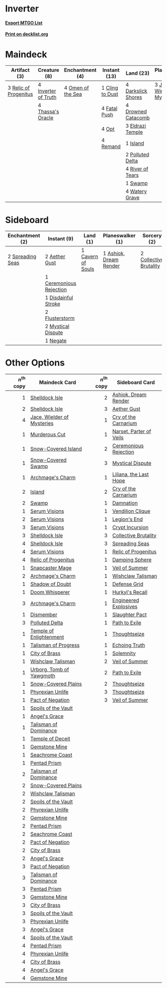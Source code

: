 # Inverter

#### [Export MTGO List](../collection/Inverter/Inverter.txt)
#### [Print on decklist.org](http://decklist.org/?deckmain=1%09Cling%20to%20Dust%0A4%09Darkslick%20Shores%0A4%09Drowned%20Catacomb%0A3%09Eldrazi%20Temple%0A4%09Fatal%20Push%0A3%09Inquisition%20of%20Kozilek%0A4%09Inverter%20of%20Truth%0A1%09Island%0A3%09Jace,%20Wielder%20of%20Mysteries%0A4%09Omen%20of%20the%20Sea%0A4%09Opt%0A2%09Polluted%20Delta%0A3%09Relic%20of%20Progenitus%0A4%09Remand%0A4%09River%20of%20Tears%0A1%09Swamp%0A4%09Thassa's%20Oracle%0A3%09Thoughtseize%0A4%09Watery%20Grave&deckside=2%09Aether%20Gust%0A1%09Ashiok,%20Dream%20Render%0A1%09Cavern%20of%20Souls%0A1%09Ceremonious%20Rejection%0A2%09Collective%20Brutality%0A1%09Disdainful%20Stroke%0A2%09Flusterstorm%0A2%09Mystical%20Dispute%0A1%09Negate%0A2%09Spreading%20Seas)
# Maindeck

|                                          Artifact (3)                                          |                                         Creature (8)                                         |                                      Enchantment (4)                                       |                                       Instant (13)                                       |                                          Land (23)                                          |                                           Planeswalker (3)                                            |                                            Sorcery (6)                                            |
|------------------------------------------------------------------------------------------------|----------------------------------------------------------------------------------------------|--------------------------------------------------------------------------------------------|------------------------------------------------------------------------------------------|---------------------------------------------------------------------------------------------|-------------------------------------------------------------------------------------------------------|---------------------------------------------------------------------------------------------------|
|3 [Relic of Progenitus](http://gatherer.wizards.com/Pages/Card/Details.aspx?multiverseid=174824)|4 [Inverter of Truth](http://gatherer.wizards.com/Pages/Card/Details.aspx?multiverseid=407582)|4 [Omen of the Sea](http://gatherer.wizards.com/Pages/Card/Details.aspx?multiverseid=476309)|1 [Cling to Dust](http://gatherer.wizards.com/Pages/Card/Details.aspx?multiverseid=476338)|4 [Darkslick Shores](http://gatherer.wizards.com/Pages/Card/Details.aspx?multiverseid=209400)|3 [Jace, Wielder of Mysteries](http://gatherer.wizards.com/Pages/Card/Details.aspx?multiverseid=460981)|3 [Inquisition of Kozilek](http://gatherer.wizards.com/Pages/Card/Details.aspx?multiverseid=416897)|
|                                                                                                |4 [Thassa's Oracle](http://gatherer.wizards.com/Pages/Card/Details.aspx?multiverseid=476324)  |                                                                                            |4 [Fatal Push](http://gatherer.wizards.com/Pages/Card/Details.aspx?multiverseid=423724)   |4 [Drowned Catacomb](http://gatherer.wizards.com/Pages/Card/Details.aspx?multiverseid=430633)|                                                                                                       |3 [Thoughtseize](http://gatherer.wizards.com/Pages/Card/Details.aspx?multiverseid=438676)          |
|                                                                                                |                                                                                              |                                                                                            |4 [Opt](http://gatherer.wizards.com/Pages/Card/Details.aspx?multiverseid=442948)          |3 [Eldrazi Temple](http://gatherer.wizards.com/Pages/Card/Details.aspx?multiverseid=401710)  |                                                                                                       |                                                                                                   |
|                                                                                                |                                                                                              |                                                                                            |4 [Remand](http://gatherer.wizards.com/Pages/Card/Details.aspx?multiverseid=380255)       |1 [Island](http://gatherer.wizards.com/Pages/Card/Details.aspx?multiverseid=439857)          |                                                                                                       |                                                                                                   |
|                                                                                                |                                                                                              |                                                                                            |                                                                                          |2 [Polluted Delta](http://gatherer.wizards.com/Pages/Card/Details.aspx?multiverseid=405104)  |                                                                                                       |                                                                                                   |
|                                                                                                |                                                                                              |                                                                                            |                                                                                          |4 [River of Tears](http://gatherer.wizards.com/Pages/Card/Details.aspx?multiverseid=126210)  |                                                                                                       |                                                                                                   |
|                                                                                                |                                                                                              |                                                                                            |                                                                                          |1 [Swamp](http://gatherer.wizards.com/Pages/Card/Details.aspx?multiverseid=439858)           |                                                                                                       |                                                                                                   |
|                                                                                                |                                                                                              |                                                                                            |                                                                                          |4 [Watery Grave](http://gatherer.wizards.com/Pages/Card/Details.aspx?multiverseid=405114)    |                                                                                                       |                                                                                                   |


# Sideboard

|                                      Enchantment (2)                                      |                                           Instant (9)                                            |                                          Land (1)                                          |                                        Planeswalker (1)                                         |                                           Sorcery (2)                                           |
|-------------------------------------------------------------------------------------------|--------------------------------------------------------------------------------------------------|--------------------------------------------------------------------------------------------|-------------------------------------------------------------------------------------------------|-------------------------------------------------------------------------------------------------|
|2 [Spreading Seas](http://gatherer.wizards.com/Pages/Card/Details.aspx?multiverseid=190405)|2 [Aether Gust](http://gatherer.wizards.com/Pages/Card/Details.aspx?multiverseid=466796)          |1 [Cavern of Souls](http://gatherer.wizards.com/Pages/Card/Details.aspx?multiverseid=278058)|1 [Ashiok, Dream Render](http://gatherer.wizards.com/Pages/Card/Details.aspx?multiverseid=461155)|2 [Collective Brutality](http://gatherer.wizards.com/Pages/Card/Details.aspx?multiverseid=414380)|
|                                                                                           |1 [Ceremonious Rejection](http://gatherer.wizards.com/Pages/Card/Details.aspx?multiverseid=417613)|                                                                                            |                                                                                                 |                                                                                                 |
|                                                                                           |1 [Disdainful Stroke](http://gatherer.wizards.com/Pages/Card/Details.aspx?multiverseid=420705)    |                                                                                            |                                                                                                 |                                                                                                 |
|                                                                                           |2 [Flusterstorm](http://gatherer.wizards.com/Pages/Card/Details.aspx?multiverseid=228255)         |                                                                                            |                                                                                                 |                                                                                                 |
|                                                                                           |2 [Mystical Dispute](http://gatherer.wizards.com/Pages/Card/Details.aspx?multiverseid=473020)     |                                                                                            |                                                                                                 |                                                                                                 |
|                                                                                           |1 [Negate](http://gatherer.wizards.com/Pages/Card/Details.aspx?multiverseid=423707)               |                                                                                            |                                                                                                 |                                                                                                 |


# Other Options

|*n*<sup>th</sup> copy|                                            Maindeck Card                                            |*n*<sup>th</sup> copy|                                          Sideboard Card                                          |
|--------------------:|-----------------------------------------------------------------------------------------------------|--------------------:|--------------------------------------------------------------------------------------------------|
|                    1|[Shelldock Isle](http://gatherer.wizards.com/Pages/Card/Details.aspx?multiverseid=146178)            |                    2|[Ashiok, Dream Render](http://gatherer.wizards.com/Pages/Card/Details.aspx?multiverseid=461155)   |
|                    2|[Shelldock Isle](http://gatherer.wizards.com/Pages/Card/Details.aspx?multiverseid=146178)            |                    3|[Aether Gust](http://gatherer.wizards.com/Pages/Card/Details.aspx?multiverseid=466796)            |
|                    4|[Jace, Wielder of Mysteries](http://gatherer.wizards.com/Pages/Card/Details.aspx?multiverseid=460981)|                    1|[Cry of the Carnarium](http://gatherer.wizards.com/Pages/Card/Details.aspx?multiverseid=457214)   |
|                    1|[Murderous Cut](http://gatherer.wizards.com/Pages/Card/Details.aspx?multiverseid=386613)             |                    1|[Narset, Parter of Veils](http://gatherer.wizards.com/Pages/Card/Details.aspx?multiverseid=460988)|
|                    1|[Snow-Covered Island](http://gatherer.wizards.com/Pages/Card/Details.aspx?multiverseid=121130)       |                    2|[Ceremonious Rejection](http://gatherer.wizards.com/Pages/Card/Details.aspx?multiverseid=417613)  |
|                    1|[Snow-Covered Swamp](http://gatherer.wizards.com/Pages/Card/Details.aspx?multiverseid=121256)        |                    3|[Mystical Dispute](http://gatherer.wizards.com/Pages/Card/Details.aspx?multiverseid=473020)       |
|                    1|[Archmage's Charm](http://gatherer.wizards.com/Pages/Card/Details.aspx?multiverseid=463989)          |                    1|[Liliana, the Last Hope](http://gatherer.wizards.com/Pages/Card/Details.aspx?multiverseid=414388) |
|                    2|[Island](http://gatherer.wizards.com/Pages/Card/Details.aspx?multiverseid=439857)                    |                    2|[Cry of the Carnarium](http://gatherer.wizards.com/Pages/Card/Details.aspx?multiverseid=457214)   |
|                    2|[Swamp](http://gatherer.wizards.com/Pages/Card/Details.aspx?multiverseid=439858)                     |                    1|[Damnation](http://gatherer.wizards.com/Pages/Card/Details.aspx?multiverseid=425888)              |
|                    1|[Serum Visions](http://gatherer.wizards.com/Pages/Card/Details.aspx?multiverseid=50145)              |                    1|[Vendilion Clique](http://gatherer.wizards.com/Pages/Card/Details.aspx?multiverseid=442065)       |
|                    2|[Serum Visions](http://gatherer.wizards.com/Pages/Card/Details.aspx?multiverseid=50145)              |                    1|[Legion's End](http://gatherer.wizards.com/Pages/Card/Details.aspx?multiverseid=466860)           |
|                    3|[Serum Visions](http://gatherer.wizards.com/Pages/Card/Details.aspx?multiverseid=50145)              |                    1|[Crypt Incursion](http://gatherer.wizards.com/Pages/Card/Details.aspx?multiverseid=369056)        |
|                    3|[Shelldock Isle](http://gatherer.wizards.com/Pages/Card/Details.aspx?multiverseid=146178)            |                    3|[Collective Brutality](http://gatherer.wizards.com/Pages/Card/Details.aspx?multiverseid=414380)   |
|                    4|[Shelldock Isle](http://gatherer.wizards.com/Pages/Card/Details.aspx?multiverseid=146178)            |                    3|[Spreading Seas](http://gatherer.wizards.com/Pages/Card/Details.aspx?multiverseid=190405)         |
|                    4|[Serum Visions](http://gatherer.wizards.com/Pages/Card/Details.aspx?multiverseid=50145)              |                    1|[Relic of Progenitus](http://gatherer.wizards.com/Pages/Card/Details.aspx?multiverseid=174824)    |
|                    4|[Relic of Progenitus](http://gatherer.wizards.com/Pages/Card/Details.aspx?multiverseid=174824)       |                    1|[Damping Sphere](http://gatherer.wizards.com/Pages/Card/Details.aspx?multiverseid=443101)         |
|                    1|[Snapcaster Mage](http://gatherer.wizards.com/Pages/Card/Details.aspx?multiverseid=227676)           |                    1|[Veil of Summer](http://gatherer.wizards.com/Pages/Card/Details.aspx?multiverseid=466952)         |
|                    2|[Archmage's Charm](http://gatherer.wizards.com/Pages/Card/Details.aspx?multiverseid=463989)          |                    1|[Wishclaw Talisman](http://gatherer.wizards.com/Pages/Card/Details.aspx?multiverseid=473072)      |
|                    1|[Shadow of Doubt](http://gatherer.wizards.com/Pages/Card/Details.aspx?multiverseid=83827)            |                    1|[Defense Grid](http://gatherer.wizards.com/Pages/Card/Details.aspx?multiverseid=45481)            |
|                    1|[Doom Whisperer](http://gatherer.wizards.com/Pages/Card/Details.aspx?multiverseid=452819)            |                    1|[Hurkyl's Recall](http://gatherer.wizards.com/Pages/Card/Details.aspx?multiverseid=135260)        |
|                    3|[Archmage's Charm](http://gatherer.wizards.com/Pages/Card/Details.aspx?multiverseid=463989)          |                    1|[Engineered Explosives](http://gatherer.wizards.com/Pages/Card/Details.aspx?multiverseid=50139)   |
|                    1|[Dismember](http://gatherer.wizards.com/Pages/Card/Details.aspx?multiverseid=382182)                 |                    1|[Slaughter Pact](http://gatherer.wizards.com/Pages/Card/Details.aspx?multiverseid=130704)         |
|                    3|[Polluted Delta](http://gatherer.wizards.com/Pages/Card/Details.aspx?multiverseid=405104)            |                    1|[Path to Exile](http://gatherer.wizards.com/Pages/Card/Details.aspx?multiverseid=220511)          |
|                    1|[Temple of Enlightenment](http://gatherer.wizards.com/Pages/Card/Details.aspx?multiverseid=378535)   |                    1|[Thoughtseize](http://gatherer.wizards.com/Pages/Card/Details.aspx?multiverseid=438676)           |
|                    1|[Talisman of Progress](http://gatherer.wizards.com/Pages/Card/Details.aspx?multiverseid=39597)       |                    1|[Echoing Truth](http://gatherer.wizards.com/Pages/Card/Details.aspx?multiverseid=405212)          |
|                    1|[City of Brass](http://gatherer.wizards.com/Pages/Card/Details.aspx?multiverseid=4178)               |                    1|[Solemnity](http://gatherer.wizards.com/Pages/Card/Details.aspx?multiverseid=430711)              |
|                    1|[Wishclaw Talisman](http://gatherer.wizards.com/Pages/Card/Details.aspx?multiverseid=473072)         |                    2|[Veil of Summer](http://gatherer.wizards.com/Pages/Card/Details.aspx?multiverseid=466952)         |
|                    1|[Urborg, Tomb of Yawgmoth](http://gatherer.wizards.com/Pages/Card/Details.aspx?multiverseid=383425)  |                    2|[Path to Exile](http://gatherer.wizards.com/Pages/Card/Details.aspx?multiverseid=220511)          |
|                    1|[Snow-Covered Plains](http://gatherer.wizards.com/Pages/Card/Details.aspx?multiverseid=121267)       |                    2|[Thoughtseize](http://gatherer.wizards.com/Pages/Card/Details.aspx?multiverseid=438676)           |
|                    1|[Phyrexian Unlife](http://gatherer.wizards.com/Pages/Card/Details.aspx?multiverseid=218058)          |                    3|[Thoughtseize](http://gatherer.wizards.com/Pages/Card/Details.aspx?multiverseid=438676)           |
|                    1|[Pact of Negation](http://gatherer.wizards.com/Pages/Card/Details.aspx?multiverseid=442057)          |                    3|[Veil of Summer](http://gatherer.wizards.com/Pages/Card/Details.aspx?multiverseid=466952)         |
|                    1|[Spoils of the Vault](http://gatherer.wizards.com/Pages/Card/Details.aspx?multiverseid=46572)        |                     |                                                                                                  |
|                    1|[Angel's Grace](http://gatherer.wizards.com/Pages/Card/Details.aspx?multiverseid=370545)             |                     |                                                                                                  |
|                    1|[Talisman of Dominance](http://gatherer.wizards.com/Pages/Card/Details.aspx?multiverseid=430629)     |                     |                                                                                                  |
|                    1|[Temple of Deceit](http://gatherer.wizards.com/Pages/Card/Details.aspx?multiverseid=373734)          |                     |                                                                                                  |
|                    1|[Gemstone Mine](http://gatherer.wizards.com/Pages/Card/Details.aspx?multiverseid=109761)             |                     |                                                                                                  |
|                    1|[Seachrome Coast](http://gatherer.wizards.com/Pages/Card/Details.aspx?multiverseid=209399)           |                     |                                                                                                  |
|                    1|[Pentad Prism](http://gatherer.wizards.com/Pages/Card/Details.aspx?multiverseid=72860)               |                     |                                                                                                  |
|                    2|[Talisman of Dominance](http://gatherer.wizards.com/Pages/Card/Details.aspx?multiverseid=430629)     |                     |                                                                                                  |
|                    2|[Snow-Covered Plains](http://gatherer.wizards.com/Pages/Card/Details.aspx?multiverseid=121267)       |                     |                                                                                                  |
|                    2|[Wishclaw Talisman](http://gatherer.wizards.com/Pages/Card/Details.aspx?multiverseid=473072)         |                     |                                                                                                  |
|                    2|[Spoils of the Vault](http://gatherer.wizards.com/Pages/Card/Details.aspx?multiverseid=46572)        |                     |                                                                                                  |
|                    2|[Phyrexian Unlife](http://gatherer.wizards.com/Pages/Card/Details.aspx?multiverseid=218058)          |                     |                                                                                                  |
|                    2|[Gemstone Mine](http://gatherer.wizards.com/Pages/Card/Details.aspx?multiverseid=109761)             |                     |                                                                                                  |
|                    2|[Pentad Prism](http://gatherer.wizards.com/Pages/Card/Details.aspx?multiverseid=72860)               |                     |                                                                                                  |
|                    2|[Seachrome Coast](http://gatherer.wizards.com/Pages/Card/Details.aspx?multiverseid=209399)           |                     |                                                                                                  |
|                    2|[Pact of Negation](http://gatherer.wizards.com/Pages/Card/Details.aspx?multiverseid=442057)          |                     |                                                                                                  |
|                    2|[City of Brass](http://gatherer.wizards.com/Pages/Card/Details.aspx?multiverseid=4178)               |                     |                                                                                                  |
|                    2|[Angel's Grace](http://gatherer.wizards.com/Pages/Card/Details.aspx?multiverseid=370545)             |                     |                                                                                                  |
|                    3|[Pact of Negation](http://gatherer.wizards.com/Pages/Card/Details.aspx?multiverseid=442057)          |                     |                                                                                                  |
|                    3|[Talisman of Dominance](http://gatherer.wizards.com/Pages/Card/Details.aspx?multiverseid=430629)     |                     |                                                                                                  |
|                    3|[Pentad Prism](http://gatherer.wizards.com/Pages/Card/Details.aspx?multiverseid=72860)               |                     |                                                                                                  |
|                    3|[Gemstone Mine](http://gatherer.wizards.com/Pages/Card/Details.aspx?multiverseid=109761)             |                     |                                                                                                  |
|                    3|[City of Brass](http://gatherer.wizards.com/Pages/Card/Details.aspx?multiverseid=4178)               |                     |                                                                                                  |
|                    3|[Spoils of the Vault](http://gatherer.wizards.com/Pages/Card/Details.aspx?multiverseid=46572)        |                     |                                                                                                  |
|                    3|[Phyrexian Unlife](http://gatherer.wizards.com/Pages/Card/Details.aspx?multiverseid=218058)          |                     |                                                                                                  |
|                    3|[Angel's Grace](http://gatherer.wizards.com/Pages/Card/Details.aspx?multiverseid=370545)             |                     |                                                                                                  |
|                    4|[Spoils of the Vault](http://gatherer.wizards.com/Pages/Card/Details.aspx?multiverseid=46572)        |                     |                                                                                                  |
|                    4|[Pentad Prism](http://gatherer.wizards.com/Pages/Card/Details.aspx?multiverseid=72860)               |                     |                                                                                                  |
|                    4|[Phyrexian Unlife](http://gatherer.wizards.com/Pages/Card/Details.aspx?multiverseid=218058)          |                     |                                                                                                  |
|                    4|[City of Brass](http://gatherer.wizards.com/Pages/Card/Details.aspx?multiverseid=4178)               |                     |                                                                                                  |
|                    4|[Angel's Grace](http://gatherer.wizards.com/Pages/Card/Details.aspx?multiverseid=370545)             |                     |                                                                                                  |
|                    4|[Gemstone Mine](http://gatherer.wizards.com/Pages/Card/Details.aspx?multiverseid=109761)             |                     |                                                                                                  |

